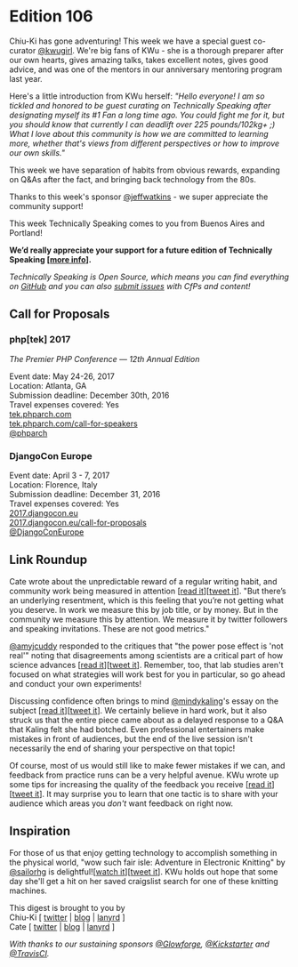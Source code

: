 # Edition 106

Chiu-Ki has gone adventuring! This week we have a special guest co-curator [@kwugirl](http://twitter.com/kwugirl). We're big fans of KWu - she is a thorough preparer after our own hearts, gives amazing talks, takes excellent notes, gives good advice, and was one of the mentors in our anniversary mentoring program last year.

Here's a little introduction from KWu herself:
*"Hello everyone! I am so tickled and honored to be guest curating on Technically Speaking after designating myself its #1 Fan a long time ago. You could fight me for it, but you should know that currently I can deadlift over 225 pounds/102kg+ ;) What I love about this community is how we are committed to learning more, whether that's views from different perspectives or how to improve our own skills."*

This week we have separation of habits from obvious rewards, expanding on Q&As after the fact, and bringing back technology from the 80s.

Thanks to this week's sponsor [@jeffwatkins](http://twitter/jeffwatkins) - we super appreciate the community support!

This week Technically Speaking comes to you from Buenos Aires and Portland!

**We’d really appreciate your support for a future edition of Technically Speaking [[more info](http://www.techspeak.email/sponsorship/)].**  

*Technically Speaking is Open Source, which means you can find everything on [GitHub](https://github.com/catehstn/technically-speaking/) and you can also [submit issues](https://github.com/catehstn/technically-speaking/issues/new) with CfPs and content!*  

## Call for Proposals

### php[tek] 2017
*The Premier PHP Conference — 12th Annual Edition*

Event date: May 24-26, 2017  
Location: Atlanta, GA  
Submission deadline: December 30th, 2016  
Travel expenses covered: Yes  
[tek.phparch.com](https://tek.phparch.com)  
[tek.phparch.com/call-for-speakers](https://tek.phparch.com/call-for-speakers)  
[@phparch](https://twitter.com/phparch)

### DjangoCon Europe

Event date: April 3 - 7, 2017  
Location: Florence, Italy  
Submission deadline: December 31, 2016  
Travel expenses covered: Yes  
[2017.djangocon.eu](https://2017.djangocon.eu/)  
[2017.djangocon.eu/call-for-proposals](https://2017.djangocon.eu/call-for-proposals/)  
[@DjangoConEurope](https://twitter.com/DjangoConEurope)

## Link Roundup

Cate wrote about the unpredictable reward of a regular writing habit, and community work being measured in attention [[read it](https://cate.blog/2016/12/08/the-roi-of-writing/)][[tweet it](https://twitter.com/home?status=%20https%3A//cate.blog/2016/12/08/the-roi-of-writing/%20via%20%40techspeakdigest)]. "But there’s an underlying resentment, which is this feeling that you’re not getting what you deserve. In work we measure this by job title, or by money. But in the community we measure this by attention. We measure it by twitter followers and speaking invitations. These are not good metrics."

[@amyjcuddy](https://twitter.com/amyjccuddy) responded to the critiques that "the power pose effect is 'not real'" noting that disagreements among scientists are a critical part of how science advances [[read it](https://www.linkedin.com/pulse/my-overview-state-science-postural-feedback-power-posing-amy-cuddy)][[tweet it](https://twitter.com/home?status=%20by%20%40amyjcuddy%20https%3A//www.linkedin.com/pulse/my-overview-state-science-postural-feedback-power-posing-amy-cuddy%20via%20%40techspeakdigest)]. Remember, too, that lab studies aren't focused on what strategies will work best for you in particular, so go ahead and conduct your own experiments!

Discussing confidence often brings to mind [@mindykaling](https://twitter.com/mindykaling)'s essay on the subject [[read it](http://www.glamour.com/story/mindy-kaling-guide-to-killer-confidence)][[tweet it](https://twitter.com/home?status=%20by%20%40mindykaling%20http%3A//www.glamour.com/story/mindy-kaling-guide-to-killer-confidence%20via%20%40techspeakdigest)]. We certainly believe in hard work, but it also struck us that the entire piece came about as a delayed response to a Q&A that Kaling felt she had botched. Even professional entertainers make mistakes in front of audiences, but the end of the live session isn't necessarily the end of sharing your perspective on that topic!

Of course, most of us would still like to make fewer mistakes if we can, and feedback from practice runs can be a very helpful avenue. KWu wrote up some tips for increasing the quality of the feedback you receive [[read it](http://kwugirl.blogspot.com/2016/06/getting-good-feedback-from-practice.html)][[tweet it](https://twitter.com/home?status=%20http%3A//kwugirl.blogspot.com/2016/06/getting-good-feedback-from-practice.html%20via%20%40techspeakdigest)]. It may surprise you to learn that one tactic is to share with your audience which areas you *don't* want feedback on right now.

## Inspiration

For those of us that enjoy getting technology to accomplish something in the physical world, "wow such fair isle: Adventure in Electronic Knitting" by [@sailorhg](https://twitter.com/sailorhg) is delightful![[watch it](https://youtu.be/HKZ6nDEMpyc)][[tweet it](https://twitter.com/home?status=%20by%20%40sailorhg%20https%3A//youtu.be/HKZ6nDEMpyc%20via%20%40techspeakdigest)]. KWu holds out hope that some day she'll get a hit on her saved craigslist search for one of these knitting machines.


This digest is brought to you by  
Chiu-Ki [ [twitter](https://twitter.com/chiuki) | [blog](http://blog.sqisland.com/) | [lanyrd](http://lanyrd.com/profile/chiuki/) ]  
Cate [ [twitter](https://twitter.com/catehstn) | [blog](http://www.catehuston.com/blog/) | [lanyrd](http://lanyrd.com/profile/catehstn/) ]

*With thanks to our sustaining sponsors [@Glowforge](http://twitter.com/glowforge), [@Kickstarter](http://twitter.com/kickstarter) and [@TravisCI](http://twitter.com/travisci).*
